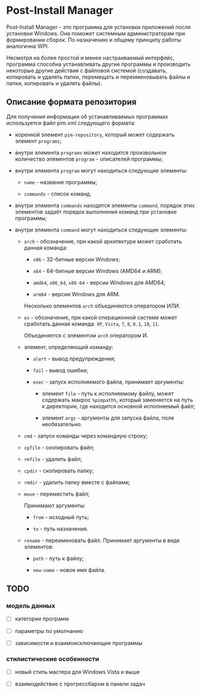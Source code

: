 # Post-Install Manager

Post-Install Manager - это программа для установки приложений после установки
Windows. Она поможет системным администраторам при формировании сборок. По
назначению и общему принципу работы аналогична WPI.

Несмотря на более простой и менее настраиваемый интерфейс, программа способна
устанавливать другие программы и производить некоторые другие действия с
файловой системой (создавать, копировать и удалять папки, перемещать и 
переименовывать файлы и папки, копировать и удалять файлы).

## Описание формата репозитория

Для получения информации об устанавливаемых программах используется файл
pim.xml следующего формата:

- коренной элемент `pim-repository`, который может содержать элемент
  `programs`;

- внутри элемента `programs` может находится произвольное количество элементов
  `program` - описателей программы;

- внутри элемента `program` могут находиться следующие элементы:

  - `name` - название программы;

  - `commands` - список команд.

- внутри элемента `commands` находятся элементы `command`, порядок этих
  элементов задаёт порядок выполнения команд при установке программы;

- внутри элемента `command` могут находиться следующие элементы:

  - `arch` - обозначение, при какой архитектуре может сработать данная команда:

    - `x86` - 32-битные версии Windows;

    - `x64` - 64-битные версии Windows (AMD64 и ARM); 

    - `amd64`, `x86_64`, `x86-64` - версии Windows для AMD64;

    - `arm64` - версии Windows для ARM.

    Несколько элементов `arch` объединяются оператором ИЛИ.

  - `os` - обозначение, при какой операционной системе может сработать данная
    команда: `XP`, `Vista`, `7`, `8`, `8.1`, `10`, `11`.

    Объединяется с элементом `arch` оператором И.
 
  - элемент, определяющий команду:

    - `alert` - вывод предупреждения;

    - `fail` - вывод ошибки;

    - `exec` - запуск исполняемого файла, принимает аргументы:

      - элемент `file` - путь к исполняемому файлу, может содержать макрос
        `%pimpath%`, который заменяется на путь к директории, где находится
        основной исполняемый файл;
  
      - элемент `args` - аргументы для запуска файла, поле необязательно.

   - `cmd` - запуск команды через командную строку;

   - `cpfile` - скопировать файл;

   - `rmfile` - удалить файл;

   - `cpdir` - скопировать папку;

   - `rmdir` - удалить папку вместе с файлами;

   - `move` - переместить файл;

     Принимают аргументы:

     - `from` - исходный путь;

     - `to` - путь назначения.

   - `rename` - переименовать файл. Принимает аргументы в виде элементов:

     - `path` - путь к файлу;

     - `new-name` - новое имя файла.

## TODO

### модель данных

- [ ] категории программ

- [ ] параметры по умолчанию

- [ ] зависимости и взаимоисключающие программы

### стилистические особенности

- [ ] новый стиль мастера для Windows Vista и выше

- [ ] взаимодействие с прогрессбаром в панели задач


